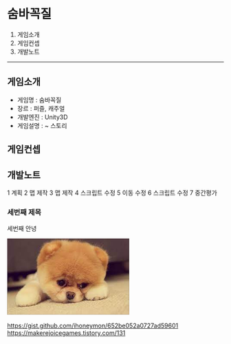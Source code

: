 # 숨바꼭질

1. 게임소개
2. 게임컨셉
3. 개발노트

---

## 게임소개

 - 게임명 : 숨바꼭질
 - 장르 : 퍼즐, 캐주얼
 - 개발엔진 : Unity3D
 - 게임설명 : ~
스토리

## 게임컨셉

## 개발노트
1 계획
2 맵 제작
3 맵 제작
4 스크립트 수정
5 이동 수정
6 스크립트 수정
7 중간평가

### 세번째 제목

세번째 안녕

![img1](./imgs/다운로드.jpg)

https://gist.github.com/ihoneymon/652be052a0727ad59601
https://makerejoicegames.tistory.com/131
